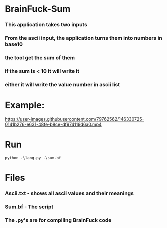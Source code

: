 # BrainFuck-Sum
<h3>This application takes two inputs</h1>
<h3>From the ascii input, the application turns them into numbers in base10</h1>
<h3>the tool get the sum of them</h1>
<h3>if the sum is < 10 it will write it</h1>
<h3>either it will write the value number in ascii list</h1>

<h1>Example:</h1>
  
https://user-images.githubusercontent.com/79762562/146330725-0141b276-e631-48fe-b8ce-df974119d6a0.mp4
  
# Run
  
```python .\lang.py .\sum.bf```
  
# Files
  <h3>Ascii.txt - shows all ascii values and their meanings</h3>
  <h3>Sum.bf - The script</h3>
  <h3>The .py's are for compiling BrainFuck code</h3>
